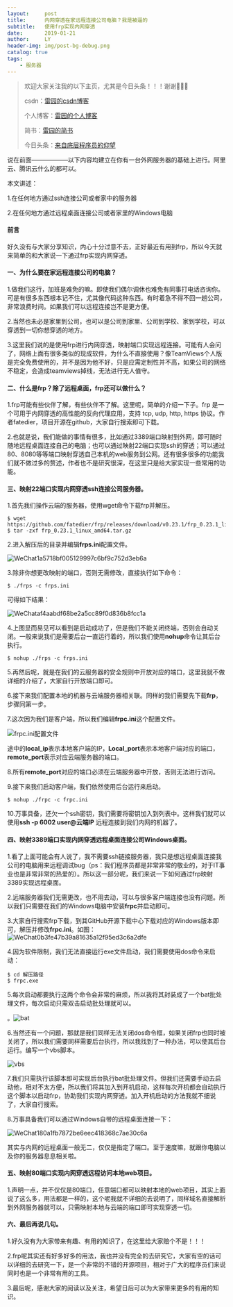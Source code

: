 ```yaml
---
layout:     post
title:      内网穿透在家远程连接公司电脑？我是被逼的
subtitle:   使用frp实现内网穿透
date:       2019-01-21
author:     LY
header-img: img/post-bg-debug.png
catalog: true
tags:
    - 服务器
---
```

> 欢迎大家关注我的以下主页，尤其是今日头条！！！谢谢🙏🙏🙏
>
> csdn：[雷园的csdn博客](https://blog.csdn.net/leiyuan2580)
>
> 个人博客：[雷园的个人博客](https://imlcl.store)
>
> 简书：[雷园的简书](https://www.jianshu.com/u/016322e40e1f)
>
> 今日头条：[来自底层程序员的仰望](https://www.toutiao.com/c/user/6132192948/#mid=1616456407686158)

说在前面——————以下内容均建立在你有一台外网服务器的基础上进行。阿里云、腾讯云什么的都可以。

本文讲述：

1.在任何地方通过ssh连接公司或者家中的服务器

2.在任何地方通过远程桌面连接公司或者家里的Windows电脑

#### 前言

好久没有与大家分享知识，内心十分过意不去，正好最近有用到frp，所以今天就来简单的和大家说一下通过frp实现内网穿透。

#### 一、为什么要在家远程连接公司的电脑？

1.做我们这行，加班是难免的嘛。即使我们偶尔调休也难免有同事打电话咨询你。可是有很多东西根本记不住，尤其像代码这种东西。有时着急不得不回一趟公司，非常浪费时间。如果我们可以远程连接岂不是更方便。

2.当然也未必是家里到公司，也可以是公司到家里、公司到学校、家到学校，可以穿透到一切你想穿透的地方。

3.这里我们说的是使用frp进行内网穿透，映射端口实现远程连接。可能有人会问了，网络上面有很多类似的现成软件，为什么不直接使用？像TeamViews个人版是完全免费使用的，并不是因为他不好，只是应需定制性并不高，如果公司的网络不稳定，会造成teamviews掉线，无法进行无人值守。

#### 二、什么是frp？除了远程桌面，frp还可以做什么？

1.frp可能有些伙伴了解，有些伙伴不了解。这里呢，简单的介绍一下子。frp 是一个可用于内网穿透的高性能的反向代理应用，支持 tcp, udp, http, https 协议。作者fatedier，项目开源在github，大家自行搜索即可下载。

2.也就是说，我们能做的事情有很多，比如通过3389端口映射到外网，即可随时随地远程桌面连接自己的电脑；也可以通过映射22端口实现ssh的穿透；可以通过80、8080等等端口映射穿透自己本机的web服务到公网。还有很多很多的功能我们就不做过多的赘述，作者也不是研究很深，在这里只是给大家实现一些常用的功能。

#### 三、映射22端口实现内网穿透ssh连接公司服务器。

1.首先我们操作云端的服务器，使用wget命令下载frp并解压。

```shell
$ wget https://github.com/fatedier/frp/releases/download/v0.23.1/frp_0.23.1_linux_amd64.tar.gz
$ tar -zxf frp_0.23.1_linux_amd64.tar.gz 
```

2.进入解压后的目录并编辑**frps.ini**配置文件。

![WeChat1a5718bf005129997c6bf9c752d3eb6a](https://ws3.sinaimg.cn/large/006tNc79ly1fzghf8if8lj31e80bcakl.jpg)

3.除非你想更改映射的端口，否则无需修改，直接执行如下命令：

```shell
$ ./frps -c frps.ini 
```

可得如下结果：

![WeChataf4aabdf68be2a5cc89f0d836b8fcc1a](https://ws2.sinaimg.cn/large/006tNc79ly1fzghkhzsacj31us06gaho.jpg)

4.上图显而易见可以看到是启动成功了，但是我们不能关闭终端，否则会自动关闭。一般来说我们是需要后台一直运行着的，所以我们使用**nohup**命令让其后台执行。

```shell
$ nohup ./frps -c frps.ini 
```

5.再然后呢，就是在我们的云服务器的安全规则中开放对应的端口，这里我就不做详细的介绍了，大家自行开放端口即可。

6.接下来我们配置本地的机器与云端服务器相关联。同样的我们需要先下载**frp**，步骤同第一步。

7.这次因为我们是客户端，所以我们编辑**frpc.ini**这个配置文件。

![frpc.ini配置文件](https://ws4.sinaimg.cn/large/006tNc79ly1fzghytqslgj30rl0ef0sv.jpg)

途中的**local_ip**表示本地客户端的IP，**Local_port**表示本地客户端对应的端口，**remote_port**表示对应云端服务器的端口。

8.所有**remote_port**对应的端口必须在云端服务器中开放，否则无法进行访问。

9.接下来我们启动客户端，我们依然使用后台运行来启动。

```shell
$ nohup ./frpc -c frpc.ini
```

10.万事具备，还欠一个ssh密钥，我们需要将密钥加入到列表中。这样我们就可以使用**ssh -p 6002 user@云端IP** 远程连接到我们内网的机器了。

#### 四、映射3389端口实现内网穿透远程桌面连接公司Windows桌面。

1.看了上面可能会有人说了，我不需要ssh链接服务器，我只是想远程桌面连接我公司的电脑用来远程调试bug（ps：我们程序员都是非常非常的敬业的，对于IT事业也是非常非常的热爱的）。所以这一部分呢，我们来说一下如何通过frp映射3389实现远程桌面。

2.远端服务器我们无需更改，也不用去动，可以与很多客户端连接也没有问题。所以我们只需要在我们的Windows电脑中安装**frpc**并启动即可。

3.大家自行搜索frp下载，到其GitHub开源下载中心下载对应的Windows版本即可，解压并修改**frpc.ini**。如图：![WeChat0b3fe47b39a81635a12f95ed3c6a2dfe](https://ws4.sinaimg.cn/large/006tNc79ly1fzgihfsyibj30he07kgnr.jpg)

4.因为软件限制，我们无法直接运行exe文件启动，我们需要使用dos命令来启动：

```shell
$ cd 解压路径
$ frpc.exe
```

5.每次启动都要执行这两个命令会非常的麻烦，所以我将其封装成了一个bat批处理文件，每次启动只需双击启动批处理就可以。 

。![bat](https://ws1.sinaimg.cn/large/006tNc79ly1fzgio1yl6oj30gn0br746.jpg)

6.当然还有一个问题，那就是我们同样无法关闭dos命令框，如果关闭frp也同时被关闭了，所以我们需要同样需要后台执行，所以我找到了一种办法，可以使其后台运行。编写一个vbs脚本。

![vbs](https://ws3.sinaimg.cn/large/006tNc79ly1fzgiptefyuj30jp0braa2.jpg)

7.我们只需执行该脚本即可实现后台执行bat批处理文件。但我们还需要手动去启动他，相对不太方便，所以我们将其加入到开机启动，这样每次开机都会自动执行这个脚本以启动frp，协助我们实现内网穿透。加入开机启动的方法我就不细说了，大家自行搜索。

8.万事具备我们可以通过Windows自带的远程桌面连接一下：

![WeChat180a1fb7872be6eec418368c7ae30c6a](https://ws2.sinaimg.cn/large/006tNc79ly1fzgixw4n0gj30mw05uwhq.jpg)

其实与内网的远程桌面一般无二，仅仅是指定了端口。至于速度嘛，就跟你电脑以及你的服务器息息相关啦。

#### 五、映射80端口实现内网穿透远程访问本地web项目。

1.声明一点，并不仅仅是80端口，任意端口都可以映射本地的web项目，其实上面说了这么多，用法都是一样的，这个呢我就不详细的去说明了，同样域名直接解析到外网服务器就可以，只需映射本地与云端的端口即可实现穿透一切。

#### 六、最后再说几句。

1.好久没有为大家带来有趣、有用的知识了，在这里给大家赔个不是！！！

2.frp呢其实还有好多好多的用法，我也并没有完全的去研究它，大家有空的话可以详细的去研究一下，是一个非常的不错的开源项目，相对于广大的程序员们来说同时也是一个非常有用的工具。

3.最后呢，感谢大家的阅读以及关注，希望日后可以为大家带来更多的有用的知识。